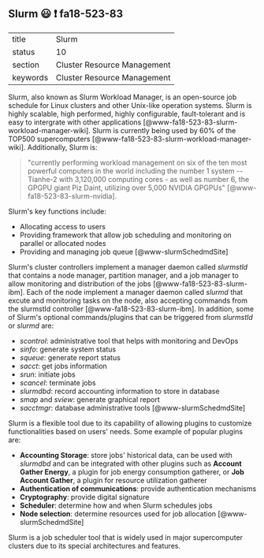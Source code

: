 ## Slurm :smiley: :exclamation: fa18-523-83


|          |                             |
| -------- | --------------------------- |
| title    | Slurm                       | 
| status   | 10                          |
| section  | Cluster Resource Management |
| keywords | Cluster Resource Management |



Slurm, also known as Slurm Workload Manager, is an open-source job
schedule for Linux clusters and other Unix-like operation systems.
Slurm is highly scalable, high performed, highly configurable,
fault-tolerant and is easy to intergrate with other applications
[@www-fa18-523-83-slurm-workload-manager-wiki]. Slurm is currently being
used by 60% of the TOP500 supercomputers
[@www-fa18-523-83-slurm-workload-manager-wiki]. Additionally, Slurm is:

> "currently performing workload management on six of the ten most
> powerful computers in the world including the number 1 system --
> Tianhe-2 with 3,120,000 computing cores - as well as number 6, the
> GPGPU giant Piz Daint, utilizing over 5,000 NVIDIA GPGPUs"
> [@www-fa18-523-83-slurm-nvidia].

Slurm's key functions include:

* Allocating access to users
* Providing framework that allow job scheduling and monitoring on
  parallel or allocated nodes
* Providing and managing job queue [@www-slurmSchedmdSite]

Slurm's cluster controllers implement a manager daemon
called *slurmstld* that contains a node manager, partition manager,
and a job manager to allow monitoring and distribution of the jobs
[@www-fa18-523-83-slurm-ibm]. Each of the node implement a manager daemon
called *slurmd* that excute and monitoring tasks on the node, also
accepting commands from the slurmstld controller
[@www-fa18-523-83-slurm-ibm]. In addition, some of Slurm's optional
commands/plugins that can be triggered from *slurmstld* or *slurmd*
are:

*	*scontrol*: administrative tool that helps with monitoring and DevOps
*	*sinfo*: generate system status
*	*squeue*: generate report status
*	*sacct*: get jobs information
*	*srun*: initiate jobs
*	*scancel*: terminate jobs
*	*slurmdbd*: record accounting information to store in database
*	*smap* and *sview*: generate graphical report
*	*sacctmgr*: database administrative tools 
  [@www-slurmSchedmdSite]

Slurm is a flexible tool due to its capability of allowing plugins to
customize functionalities based on users' needs. Some example of
popular plugins are:

* **Accounting Storage**: store jobs' historical data, can be used
  with *slurmdbd* and can be integrated with other plugins such
  as **Account Gather Energy**, a plugin for job energy consumption
  gatherer, or **Job Account Gather**, a plugin for resource utilization
  gatherer
* **Authentication of communications**: provide authentication
  mechanisms
* **Cryptography**: provide digital signature
* **Scheduler**: determine how and when Slurm schedules jobs
* **Node selection**: determine resources used for job allocation
  [@www-slurmSchedmdSite]

Slurm is a job scheduler tool that is widely used in major
supercomputer clusters due to its special architectures and features.
